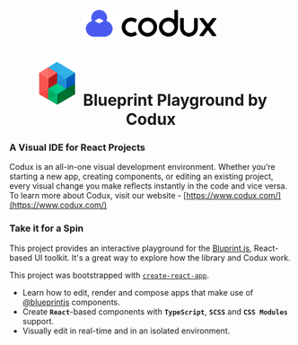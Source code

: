 <div align="center">  
    <img height="50"src="./src/assets/codux.svg">  
    <h1 ><img src="./src/assets/blueprint.svg"> Blueprint Playground by Codux</h1>
</div>

### A Visual IDE for React Projects

Codux is an all-in-one visual development environment. Whether you’re starting a new app, creating components, or editing an existing project, every visual change you make reflects instantly in the code and vice versa. To learn more about Codux, visit our website - [https://www.codux.com/](https://www.codux.com/)

### Take it for a Spin

This project provides an interactive playground for the [Bluprint.js](https://blueprintjs.com), React-based UI toolkit. It's a great way to explore how the library and Codux work.

This project was bootstrapped with [`create-react-app`](https://github.com/facebook/create-react-app).

- Learn how to edit, render and compose apps that make use of [@blueprintjs](https://blueprintjs.com/docs) components.
- Create **`React`**-based components with **`TypeScript`**, **`SCSS`** and **`CSS Modules`** support.
- Visually edit in real-time and in an isolated environment.
